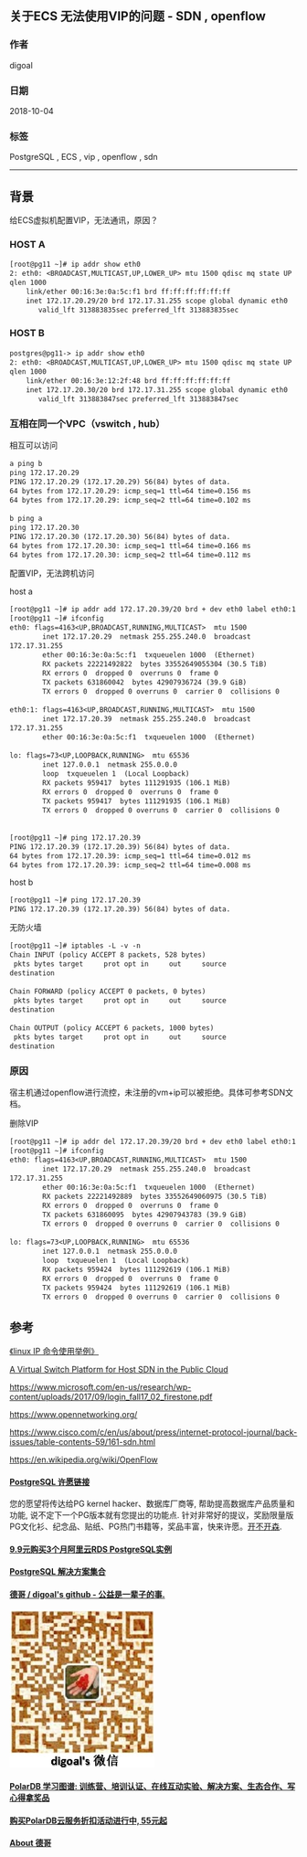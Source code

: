 ## 关于ECS 无法使用VIP的问题 - SDN , openflow  
                                                                     
### 作者                                                                     
digoal                                                                     
                                                                     
### 日期                                                                     
2018-10-04                                                                   
                                                                     
### 标签                                                                     
PostgreSQL , ECS , vip , openflow , sdn    
                                                                     
----                                                                     
                                                                     
## 背景   
给ECS虚拟机配置VIP，无法通讯，原因？   
  
### HOST A  
```
[root@pg11 ~]# ip addr show eth0  
2: eth0: <BROADCAST,MULTICAST,UP,LOWER_UP> mtu 1500 qdisc mq state UP qlen 1000  
    link/ether 00:16:3e:0a:5c:f1 brd ff:ff:ff:ff:ff:ff  
    inet 172.17.20.29/20 brd 172.17.31.255 scope global dynamic eth0  
       valid_lft 313883835sec preferred_lft 313883835sec  
```
  
### HOST B  
```
postgres@pg11-> ip addr show eth0  
2: eth0: <BROADCAST,MULTICAST,UP,LOWER_UP> mtu 1500 qdisc mq state UP qlen 1000  
    link/ether 00:16:3e:12:2f:48 brd ff:ff:ff:ff:ff:ff  
    inet 172.17.20.30/20 brd 172.17.31.255 scope global dynamic eth0  
       valid_lft 313883847sec preferred_lft 313883847sec  
```
  
### 互相在同一个VPC（vswitch , hub）  
相互可以访问  
  
```  
a ping b  
ping 172.17.20.29  
PING 172.17.20.29 (172.17.20.29) 56(84) bytes of data.  
64 bytes from 172.17.20.29: icmp_seq=1 ttl=64 time=0.156 ms  
64 bytes from 172.17.20.29: icmp_seq=2 ttl=64 time=0.102 ms  
  
b ping a  
ping 172.17.20.30  
PING 172.17.20.30 (172.17.20.30) 56(84) bytes of data.  
64 bytes from 172.17.20.30: icmp_seq=1 ttl=64 time=0.166 ms  
64 bytes from 172.17.20.30: icmp_seq=2 ttl=64 time=0.112 ms  
```  
  
配置VIP，无法跨机访问  
  
host a  
  
```  
[root@pg11 ~]# ip addr add 172.17.20.39/20 brd + dev eth0 label eth0:1  
[root@pg11 ~]# ifconfig  
eth0: flags=4163<UP,BROADCAST,RUNNING,MULTICAST>  mtu 1500  
        inet 172.17.20.29  netmask 255.255.240.0  broadcast 172.17.31.255  
        ether 00:16:3e:0a:5c:f1  txqueuelen 1000  (Ethernet)  
        RX packets 22221492822  bytes 33552649055304 (30.5 TiB)  
        RX errors 0  dropped 0  overruns 0  frame 0  
        TX packets 631860042  bytes 42907936724 (39.9 GiB)  
        TX errors 0  dropped 0 overruns 0  carrier 0  collisions 0  
  
eth0:1: flags=4163<UP,BROADCAST,RUNNING,MULTICAST>  mtu 1500  
        inet 172.17.20.39  netmask 255.255.240.0  broadcast 172.17.31.255  
        ether 00:16:3e:0a:5c:f1  txqueuelen 1000  (Ethernet)  
  
lo: flags=73<UP,LOOPBACK,RUNNING>  mtu 65536  
        inet 127.0.0.1  netmask 255.0.0.0  
        loop  txqueuelen 1  (Local Loopback)  
        RX packets 959417  bytes 111291935 (106.1 MiB)  
        RX errors 0  dropped 0  overruns 0  frame 0  
        TX packets 959417  bytes 111291935 (106.1 MiB)  
        TX errors 0  dropped 0 overruns 0  carrier 0  collisions 0  
  
  
[root@pg11 ~]# ping 172.17.20.39  
PING 172.17.20.39 (172.17.20.39) 56(84) bytes of data.  
64 bytes from 172.17.20.39: icmp_seq=1 ttl=64 time=0.012 ms  
64 bytes from 172.17.20.39: icmp_seq=2 ttl=64 time=0.008 ms  
```  
  
host b  
  
```  
[root@pg11 ~]# ping 172.17.20.39  
PING 172.17.20.39 (172.17.20.39) 56(84) bytes of data.  
```  
  
无防火墙  
  
```  
[root@pg11 ~]# iptables -L -v -n  
Chain INPUT (policy ACCEPT 8 packets, 528 bytes)  
 pkts bytes target     prot opt in     out     source               destination           
  
Chain FORWARD (policy ACCEPT 0 packets, 0 bytes)  
 pkts bytes target     prot opt in     out     source               destination           
  
Chain OUTPUT (policy ACCEPT 6 packets, 1000 bytes)  
 pkts bytes target     prot opt in     out     source               destination  
```  
  
### 原因  
宿主机通过openflow进行流控，未注册的vm+ip可以被拒绝。具体可参考SDN文档。    
  
删除VIP  
  
```  
[root@pg11 ~]# ip addr del 172.17.20.39/20 brd + dev eth0 label eth0:1  
[root@pg11 ~]# ifconfig  
eth0: flags=4163<UP,BROADCAST,RUNNING,MULTICAST>  mtu 1500  
        inet 172.17.20.29  netmask 255.255.240.0  broadcast 172.17.31.255  
        ether 00:16:3e:0a:5c:f1  txqueuelen 1000  (Ethernet)  
        RX packets 22221492889  bytes 33552649060975 (30.5 TiB)  
        RX errors 0  dropped 0  overruns 0  frame 0  
        TX packets 631860095  bytes 42907943783 (39.9 GiB)  
        TX errors 0  dropped 0 overruns 0  carrier 0  collisions 0  
  
lo: flags=73<UP,LOOPBACK,RUNNING>  mtu 65536  
        inet 127.0.0.1  netmask 255.0.0.0  
        loop  txqueuelen 1  (Local Loopback)  
        RX packets 959424  bytes 111292619 (106.1 MiB)  
        RX errors 0  dropped 0  overruns 0  frame 0  
        TX packets 959424  bytes 111292619 (106.1 MiB)  
        TX errors 0  dropped 0 overruns 0  carrier 0  collisions 0  
```  
  
## 参考  
[《linux IP 命令使用举例》](../201611/20161112_01.md)    
  
[A Virtual Switch Platform for Host SDN in the Public Cloud](20181005_01_doc_001.pdf)    
  
https://www.microsoft.com/en-us/research/wp-content/uploads/2017/09/login_fall17_02_firestone.pdf  
  
https://www.opennetworking.org/  
  
https://www.cisco.com/c/en/us/about/press/internet-protocol-journal/back-issues/table-contents-59/161-sdn.html  
  
https://en.wikipedia.org/wiki/OpenFlow  
  
  
  
  
  
  
  
  
  
  
  
  
  
  
  
  
  
  
  
  
  
  
  
  
  
  
  
  
  
  
  
  
  
  
  
  
  
  
  
  
  
  
  
  
  
  
  
  
  
  
  
  
  
  
  
  
  
  
  
  
  
  
  
  
  
  
  
  
  
  
#### [PostgreSQL 许愿链接](https://github.com/digoal/blog/issues/76 "269ac3d1c492e938c0191101c7238216")
您的愿望将传达给PG kernel hacker、数据库厂商等, 帮助提高数据库产品质量和功能, 说不定下一个PG版本就有您提出的功能点. 针对非常好的提议，奖励限量版PG文化衫、纪念品、贴纸、PG热门书籍等，奖品丰富，快来许愿。[开不开森](https://github.com/digoal/blog/issues/76 "269ac3d1c492e938c0191101c7238216").  
  
  
#### [9.9元购买3个月阿里云RDS PostgreSQL实例](https://www.aliyun.com/database/postgresqlactivity "57258f76c37864c6e6d23383d05714ea")
  
  
#### [PostgreSQL 解决方案集合](https://yq.aliyun.com/topic/118 "40cff096e9ed7122c512b35d8561d9c8")
  
  
#### [德哥 / digoal's github - 公益是一辈子的事.](https://github.com/digoal/blog/blob/master/README.md "22709685feb7cab07d30f30387f0a9ae")
  
  
![digoal's wechat](../pic/digoal_weixin.jpg "f7ad92eeba24523fd47a6e1a0e691b59")
  
  
#### [PolarDB 学习图谱: 训练营、培训认证、在线互动实验、解决方案、生态合作、写心得拿奖品](https://www.aliyun.com/database/openpolardb/activity "8642f60e04ed0c814bf9cb9677976bd4")
  
  
#### [购买PolarDB云服务折扣活动进行中, 55元起](https://www.aliyun.com/activity/new/polardb-yunparter?userCode=bsb3t4al "e0495c413bedacabb75ff1e880be465a")
  
  
#### [About 德哥](https://github.com/digoal/blog/blob/master/me/readme.md "a37735981e7704886ffd590565582dd0")
  
